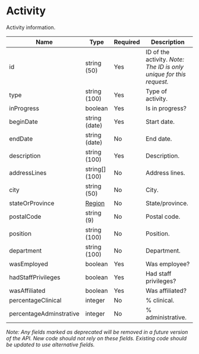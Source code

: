 # Activity

Activity information.

| Name | Type | Required | Description |
| - | - | - | - |
| id | string (50) | Yes | ID of the activity. *Note: The ID is only unique for this request.* |
| type | string (100) | Yes | Type of activity. |
| inProgress | boolean | Yes | Is in progress? |
| beginDate | string (date) | Yes | Start date. |
| endDate | string (date) | No | End date. |
| description | string (100) | Yes | Description. |
| addressLines | string[] (100) | No | Address lines. |
| city | string (50) | No | City. |
| stateOrProvince | [Region](region.md) | No | State/province. |
| postalCode | string (9) | No | Postal code. |
| position | string (100) | No | Position. |
| department | string (100) | No | Department. |
| wasEmployed | boolean | Yes | Was employee? |
| hadStaffPrivileges | boolean | Yes | Had staff privileges? |
| wasAffiliated | boolean | Yes | Was affiliated? |
| percentageClinical | integer | No | % clinical. |
| percentageAdminstrative | integer | No | % administrative. |

*Note: Any fields marked as deprecated will be removed in a future version of the API. New code should not rely on these fields. Existing code should be updated to use alternative fields.*
